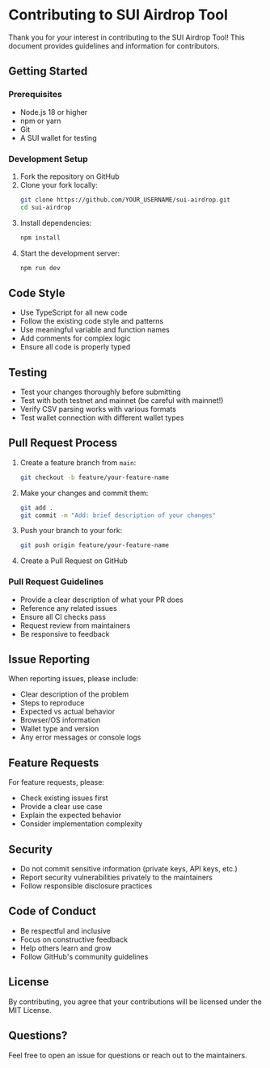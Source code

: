 # Contributing to SUI Airdrop Tool

Thank you for your interest in contributing to the SUI Airdrop Tool! This document provides guidelines and information for contributors.

## Getting Started

### Prerequisites

- Node.js 18 or higher
- npm or yarn
- Git
- A SUI wallet for testing

### Development Setup

1. Fork the repository on GitHub
2. Clone your fork locally:
   ```bash
   git clone https://github.com/YOUR_USERNAME/sui-airdrop.git
   cd sui-airdrop
   ```
3. Install dependencies:
   ```bash
   npm install
   ```
4. Start the development server:
   ```bash
   npm run dev
   ```

## Code Style

- Use TypeScript for all new code
- Follow the existing code style and patterns
- Use meaningful variable and function names
- Add comments for complex logic
- Ensure all code is properly typed

## Testing

- Test your changes thoroughly before submitting
- Test with both testnet and mainnet (be careful with mainnet!)
- Verify CSV parsing works with various formats
- Test wallet connection with different wallet types

## Pull Request Process

1. Create a feature branch from `main`:

   ```bash
   git checkout -b feature/your-feature-name
   ```

2. Make your changes and commit them:

   ```bash
   git add .
   git commit -m "Add: brief description of your changes"
   ```

3. Push your branch to your fork:

   ```bash
   git push origin feature/your-feature-name
   ```

4. Create a Pull Request on GitHub

### Pull Request Guidelines

- Provide a clear description of what your PR does
- Reference any related issues
- Ensure all CI checks pass
- Request review from maintainers
- Be responsive to feedback

## Issue Reporting

When reporting issues, please include:

- Clear description of the problem
- Steps to reproduce
- Expected vs actual behavior
- Browser/OS information
- Wallet type and version
- Any error messages or console logs

## Feature Requests

For feature requests, please:

- Check existing issues first
- Provide a clear use case
- Explain the expected behavior
- Consider implementation complexity

## Security

- Do not commit sensitive information (private keys, API keys, etc.)
- Report security vulnerabilities privately to the maintainers
- Follow responsible disclosure practices

## Code of Conduct

- Be respectful and inclusive
- Focus on constructive feedback
- Help others learn and grow
- Follow GitHub's community guidelines

## License

By contributing, you agree that your contributions will be licensed under the MIT License.

## Questions?

Feel free to open an issue for questions or reach out to the maintainers.
